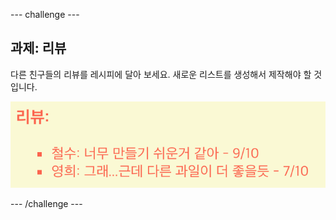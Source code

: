 --- challenge ---

## 과제: 리뷰

다른 친구들의 리뷰를 레시피에 달아 보세요. 새로운 리스트를 생성해서 제작해야 할 것입니다.

![스크린샷](images/recipe-reviews.png)

--- /challenge ---